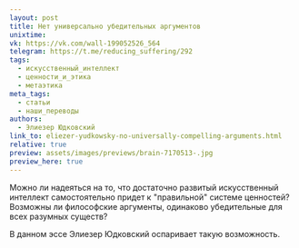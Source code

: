 ```yaml
---
layout: post
title: Нет универсально убедительных аргументов
unixtime: 
vk: https://vk.com/wall-199052526_564
telegram: https://t.me/reducing_suffering/292
tags:
  - искусственный_интеллект
  - ценности_и_этика
  - метаэтика
meta_tags:
  - статьи
  - наши_переводы
authors:
  - Элиезер Юдковский
link_to: eliezer-yudkowsky-no-universally-compelling-arguments.html
relative: true
preview: assets/images/previews/brain-7170513-.jpg
preview_here: true
---
```

Можно ли надеяться на то, что достаточно развитый искусственный интеллект самостоятельно придет к "правильной" системе ценностей? Возможны ли философские аргументы, одинаково убедительные для всех разумных существ?

В данном эссе Элиезер Юдковский оспаривает такую возможность.
